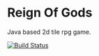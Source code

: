 # Reign Of Gods

Java based 2d tile rpg game.

[![Build Status](https://travis-ci.org/tankucukoglu/ReignOfGods.svg?branch=master)](https://travis-ci.org/tankucukoglu/ReignOfGods)
